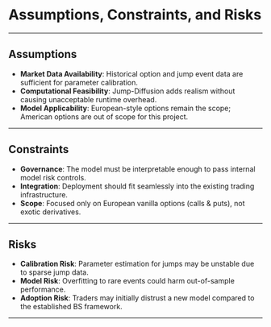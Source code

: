 # Assumptions, Constraints, and Risks  

---

## Assumptions
- **Market Data Availability**: Historical option and jump event data are sufficient for parameter calibration.  
- **Computational Feasibility**: Jump-Diffusion adds realism without causing unacceptable runtime overhead.  
- **Model Applicability**: European-style options remain the scope; American options are out of scope for this project.  

---

## Constraints
- **Governance**: The model must be interpretable enough to pass internal model risk controls.  
- **Integration**: Deployment should fit seamlessly into the existing trading infrastructure.  
- **Scope**: Focused only on European vanilla options (calls & puts), not exotic derivatives.  

---

## Risks
- **Calibration Risk**: Parameter estimation for jumps may be unstable due to sparse jump data.  
- **Model Risk**: Overfitting to rare events could harm out-of-sample performance.  
- **Adoption Risk**: Traders may initially distrust a new model compared to the established BS framework.  

---
